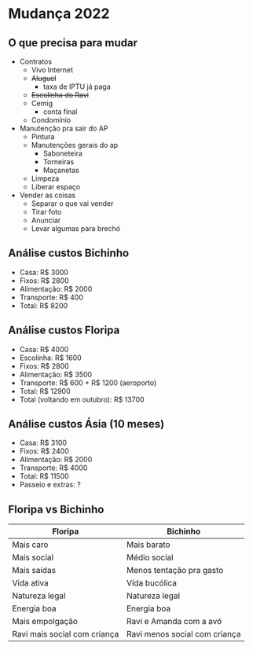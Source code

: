 # Mudança 2022

## O que precisa para mudar
- Contratos
	- Vivo Internet
	- <del>Aluguel</del>
		- taxa de IPTU já paga
	- <del>Escolinha do Ravi</del>
	- Cemig
		- conta final
	- Condomínio
- Manutenção pra sair do AP
	- Pintura
	- Manutenções gerais do ap
		- Saboneteira
		- Torneiras
		- Maçanetas
	- Limpeza
	- Liberar espaço
-  Vender as coisas
	- Separar o que vai vender
	- Tirar foto
	- Anunciar
	- Levar algumas para brechó


## Análise custos Bichinho
- Casa: R$ 3000
- Fixos: R$ 2800
- Alimentação: R$ 2000
- Transporte: R$ 400
- Total: R$ 8200


## Análise custos Floripa
- Casa: R$ 4000
- Escolinha: R$ 1600 
- Fixos: R$ 2800
- Alimentação: R$ 3500
- Transporte: R$ 600 + R$ 1200 (aeroporto)
- Total: R$ 12900
- Total (voltando em outubro): R$ 13700

## Análise custos Ásia (10 meses)
- Casa: R$ 3100
- Fixos: R$ 2400
- Alimentação: R$ 2000
- Transporte: R$ 4000
- Total: R$ 11500
- Passeio e extras: ?


## Floripa vs Bichinho
| Floripa                      | Bichinho                      |
| ---------------------------- | ----------------------------- |
| Mais caro                    | Mais barato                   |
| Mais social                  | Médio social                  |
| Mais saídas                  | Menos tentação pra gasto      |
| Vida ativa                   | Vída bucólica                 |
| Natureza legal               | Natureza legal                |
| Energia boa                  | Energia boa                   |
| Mais empolgação              | Ravi e Amanda com a avó       |
| Ravi mais social com criança | Ravi menos social com criança |

